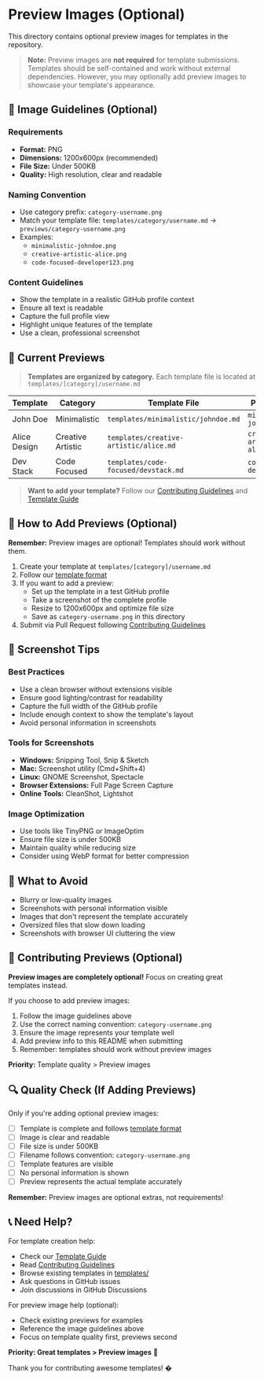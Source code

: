 # Preview Images (Optional)

This directory contains optional preview images for templates in the repository.

> **Note:** Preview images are **not required** for template submissions. Templates should be self-contained and work without external dependencies. However, you may optionally add preview images to showcase your template's appearance.

## 📸 Image Guidelines (Optional)

### Requirements
- **Format:** PNG
- **Dimensions:** 1200x600px (recommended)
- **File Size:** Under 500KB
- **Quality:** High resolution, clear and readable

### Naming Convention
- Use category prefix: `category-username.png`
- Match your template file: `templates/category/username.md` → `previews/category-username.png`
- Examples:
  - `minimalistic-johndoe.png`
  - `creative-artistic-alice.png` 
  - `code-focused-developer123.png`

### Content Guidelines
- Show the template in a realistic GitHub profile context
- Ensure all text is readable
- Capture the full profile view
- Highlight unique features of the template
- Use a clean, professional screenshot

## 📁 Current Previews

> **Templates are organized by category.** Each template file is located at `templates/[category]/username.md`

| Template | Category | Template File | Preview File |
|----------|----------|---------------|--------------|
| John Doe | Minimalistic | `templates/minimalistic/johndoe.md` | `minimalistic-johndoe.png` |
| Alice Design | Creative Artistic | `templates/creative-artistic/alice.md` | `creative-artistic-alice.png` |
| Dev Stack | Code Focused | `templates/code-focused/devstack.md` | `code-focused-devstack.png` |

> **Want to add your template?** Follow our [Contributing Guidelines](../CONTRIBUTING.md) and [Template Guide](../docs/TEMPLATE_GUIDE.md)

## 🔧 How to Add Previews (Optional)

**Remember:** Preview images are optional! Templates should work without them.

1. Create your template at `templates/[category]/username.md`
2. Follow our [template format](../docs/TEMPLATE_GUIDE.md#template-format)
3. If you want to add a preview:
   - Set up the template in a test GitHub profile
   - Take a screenshot of the complete profile
   - Resize to 1200x600px and optimize file size
   - Save as `category-username.png` in this directory
4. Submit via Pull Request following [Contributing Guidelines](../CONTRIBUTING.md)

## 🎨 Screenshot Tips

### Best Practices
- Use a clean browser without extensions visible
- Ensure good lighting/contrast for readability
- Capture the full width of the GitHub profile
- Include enough context to show the template's layout
- Avoid personal information in screenshots

### Tools for Screenshots
- **Windows:** Snipping Tool, Snip & Sketch
- **Mac:** Screenshot utility (Cmd+Shift+4)
- **Linux:** GNOME Screenshot, Spectacle
- **Browser Extensions:** Full Page Screen Capture
- **Online Tools:** CleanShot, Lightshot

### Image Optimization
- Use tools like TinyPNG or ImageOptim
- Ensure file size is under 500KB
- Maintain quality while reducing size
- Consider using WebP format for better compression

## 🚫 What to Avoid

- Blurry or low-quality images
- Screenshots with personal information visible
- Images that don't represent the template accurately
- Oversized files that slow down loading
- Screenshots with browser UI cluttering the view

## 📝 Contributing Previews (Optional)

**Preview images are completely optional!** Focus on creating great templates instead.

If you choose to add preview images:

1. Follow the image guidelines above
2. Use the correct naming convention: `category-username.png`
3. Ensure the image represents your template well
4. Add preview info to this README when submitting
5. Remember: templates should work without preview images

**Priority:** Template quality > Preview images

## 🔍 Quality Check (If Adding Previews)

Only if you're adding optional preview images:
- [ ] Template is complete and follows [template format](../docs/TEMPLATE_GUIDE.md#template-format)
- [ ] Image is clear and readable
- [ ] File size is under 500KB
- [ ] Filename follows convention: `category-username.png`
- [ ] Template features are visible
- [ ] No personal information is shown
- [ ] Preview represents the actual template accurately

**Remember:** Preview images are optional extras, not requirements!

## 📞 Need Help?

For template creation help:
- Check our [Template Guide](../docs/TEMPLATE_GUIDE.md)
- Read [Contributing Guidelines](../CONTRIBUTING.md)
- Browse existing templates in [templates/](../templates/)
- Ask questions in GitHub issues
- Join discussions in GitHub Discussions

For preview image help (optional):
- Check existing previews for examples
- Reference the image guidelines above
- Focus on template quality first, previews second

**Priority: Great templates > Preview images** 🎯

Thank you for contributing awesome templates! �